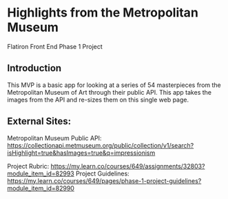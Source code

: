 # Highlights from the Metropolitan Museum
Flatiron Front End Phase 1 Project
## Introduction
This MVP is a basic app for looking at a series of 54 masterpieces from the Metropolitan Museum of Art through their public API. This app takes the images from the API and re-sizes them on this single web page.






## External Sites:

Metropolitan Museum Public API: https://collectionapi.metmuseum.org/public/collection/v1/search?isHighlight=true&hasImages=true&q=impressionism

Project Rubric: https://my.learn.co/courses/649/assignments/32803?module_item_id=82993
Project Guidelines: https://my.learn.co/courses/649/pages/phase-1-project-guidelines?module_item_id=82990

